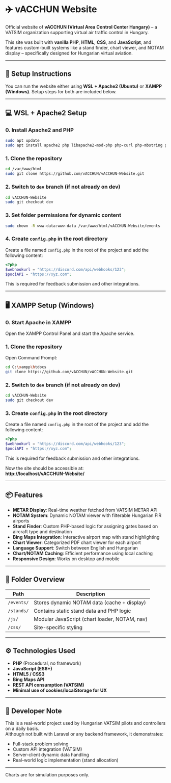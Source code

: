 # ✈️ vACCHUN Website

Official website of **vACCHUN (Virtual Area Control Center Hungary)** – a VATSIM organization supporting virtual air traffic control in Hungary.

This site was built with **vanilla PHP**, **HTML**, **CSS**, and **JavaScript**, and features custom-built systems like a stand finder, chart viewer, and NOTAM display – specifically designed for Hungarian virtual aviation.

---

## 🔧 Setup Instructions

You can run the website either using **WSL + Apache2 (Ubuntu)** or **XAMPP (Windows)**. Setup steps for both are included below.

---

## 💻 WSL + Apache2 Setup

### 0. Install Apache2 and PHP

```bash
sudo apt update
sudo apt install apache2 php libapache2-mod-php php-curl php-mbstring php-xml php-mysql unzip
```

### 1. Clone the repository

```bash
cd /var/www/html
sudo git clone https://github.com/vACCHUN/vACCHUN-Website.git
```

### 2. Switch to `dev` branch (if not already on dev)

```bash
cd vACCHUN-Website
sudo git checkout dev
```

### 3. Set folder permissions for dynamic content

```bash
sudo chown -R www-data:www-data /var/www/html/vACCHUN-Website/events
```

### 4. Create `config.php` in the root directory

Create a file named `config.php` in the root of the project and add the following content:

```php
<?php
$webhookurl = "https://discord.com/api/webhooks/123";
$pociAPI = "https://xyz.com";
```

This is required for feedback submission and other integrations.


---

## 🖥️ XAMPP Setup (Windows)

### 0. Start Apache in XAMPP

Open the XAMPP Control Panel and start the Apache service.

### 1. Clone the repository

Open Command Prompt:

```bash
cd C:\xampp\htdocs
git clone https://github.com/vACCHUN/vACCHUN-Website.git
```

### 2. Switch to `dev` branch (if not already on dev)

```bash
cd vACCHUN-Website
sudo git checkout dev
```

### 3. Create `config.php` in the root directory

Create a file named `config.php` in the root of the project and add the following content:

```php
<?php
$webhookurl = "https://discord.com/api/webhooks/123";
$pociAPI = "https://xyz.com";
```

This is required for feedback submission and other integrations.

Now the site should be accessible at:  
**http://localhost/vACCHUN-Website/**

---

## 📦 Features

- **METAR Display**: Real-time weather fetched from VATSIM METAR API  
- **NOTAM System**: Dynamic NOTAM viewer with filterable Hungarian FIR airports  
- **Stand Finder**: Custom PHP-based logic for assigning gates based on aircraft type and destination  
- **Bing Maps Integration**: Interactive airport map with stand highlighting  
- **Chart Viewer**: Categorized PDF chart viewer for each airport  
- **Language Support**: Switch between English and Hungarian  
- **Chart/NOTAM Caching**: Efficient performance using local caching  
- **Responsive Design**: Works on desktop and mobile

---

## 📁 Folder Overview

| Path                          | Description                                      |
|-------------------------------|--------------------------------------------------|
| `/events/`                    | Stores dynamic NOTAM data (cache + display)     |
| `/stands/`                    | Contains static stand data and PHP logic        |
| `/js/`                        | Modular JavaScript (chart loader, NOTAM, nav)   |
| `/css/`                       | Site-specific styling                           |

---

## ⚙️ Technologies Used

- **PHP** (Procedural, no framework)
- **JavaScript (ES6+)**
- **HTML5 / CSS3**
- **Bing Maps API**
- **REST API consumption (VATSIM)**
- **Minimal use of cookies/localStorage for UX**

---

## 🧪 Developer Note

This is a real-world project used by Hungarian VATSIM pilots and controllers on a daily basis.  
Although not built with Laravel or any backend framework, it demonstrates:

- Full-stack problem solving
- Custom API integration (VATSIM)
- Server-client dynamic data handling
- Real-world logic implementation (stand allocation)

---

Charts are for simulation purposes only.

